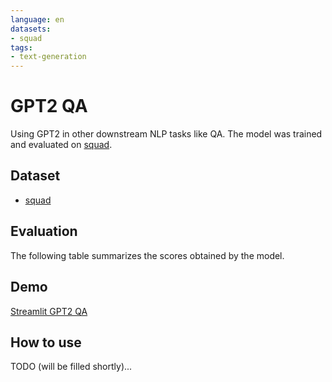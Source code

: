 ```yaml
---
language: en
datasets:
- squad
tags:
- text-generation
---
```


# GPT2 QA
Using GPT2 in other downstream NLP tasks like QA. The model was trained and evaluated on [squad](https://huggingface.co/datasets/squad).

## Dataset
- [squad](https://huggingface.co/datasets/squad)

## Evaluation

The following table summarizes the scores obtained by the model.

## Demo
[Streamlit GPT2 QA](https://huggingface.co/spaces/m3hrdadfi/gpt2-QA)

## How to use
TODO (will be filled shortly)...